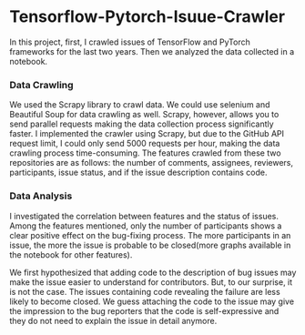 # Tensorflow-Pytorch-Isuue-Crawler

In this project, first, I crawled issues of TensorFlow and PyTorch frameworks for the last two years. Then we analyzed the data collected in a notebook.
### Data Crawling
We used the Scrapy library to crawl data. We could use selenium and Beautiful Soup for data crawling as well. Scrapy, however, allows you to send parallel requests making the data collection process significantly faster.
I implemented the crawler using Scrapy, but due to the GitHub API request limit, I could only send 5000 requests per hour, making the data crawling process time-consuming. The features crawled from these two repositories are as follows: the number of comments, assignees, reviewers, participants, issue status, and if the issue description contains code.
### Data Analysis
I investigated the correlation between features and the status of issues. Among the features mentioned, only the number of participants shows a clear positive effect on the bug-fixing process. The more participants in an issue, the more the issue is probable to be closed(more graphs available in the notebook for other features).

We first hypothesized that adding code to the description of bug issues may make the issue easier to understand for contributors. But, to our surprise, it is not the case. The issues containing code revealing the failure are less likely to become closed. We guess attaching the code to the issue may give the impression to the bug reporters that the code is self-expressive and they do not need to explain the issue in detail anymore.


